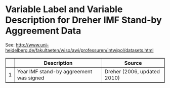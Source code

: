 # Variable Label and Variable Description for Dreher IMF Stand-by Aggreement Data 
 See: <http://www.uni-heidelberg.de/fakultaeten/wiso/awi/professuren/intwipol/datasets.html>

 <!-- html table generated in R 3.1.0 by xtable 1.7-3 package -->
<!-- Mon May 12 11:17:43 2014 -->
<TABLE border=1>
<TR> <TH>  </TH> <TH> Description </TH> <TH> Source </TH>  </TR>
  <TR> <TD align="right"> 1 </TD> <TD> Year IMF stand-by aggreement was signed </TD> <TD> Dreher (2006, updated 2010) </TD> </TR>
   </TABLE>
